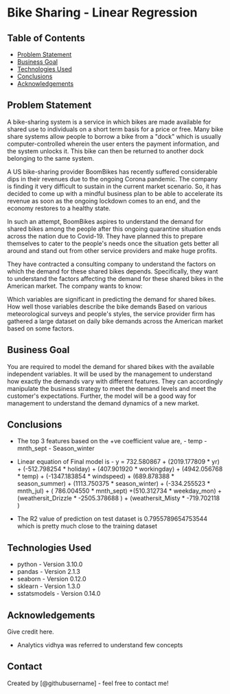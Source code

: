 # Bike Sharing - Linear Regression


## Table of Contents
* [Problem Statement](#problem-statement)
* [Business Goal](#business-goal)
* [Technologies Used](#technologies-used)
* [Conclusions](#conclusions)
* [Acknowledgements](#acknowledgements)

## Problem Statement

A bike-sharing system is a service in which bikes are made available for shared use to individuals on a short term basis for a price or free. Many bike share systems allow people to borrow a bike from a "dock" which is usually computer-controlled wherein the user enters the payment information, and the system unlocks it. This bike can then be returned to another dock belonging to the same system.


A US bike-sharing provider BoomBikes has recently suffered considerable dips in their revenues due to the ongoing Corona pandemic. The company is finding it very difficult to sustain in the current market scenario. So, it has decided to come up with a mindful business plan to be able to accelerate its revenue as soon as the ongoing lockdown comes to an end, and the economy restores to a healthy state. 


In such an attempt, BoomBikes aspires to understand the demand for shared bikes among the people after this ongoing quarantine situation ends across the nation due to Covid-19. They have planned this to prepare themselves to cater to the people's needs once the situation gets better all around and stand out from other service providers and make huge profits.


They have contracted a consulting company to understand the factors on which the demand for these shared bikes depends. Specifically, they want to understand the factors affecting the demand for these shared bikes in the American market. The company wants to know:

Which variables are significant in predicting the demand for shared bikes.
How well those variables describe the bike demands
Based on various meteorological surveys and people's styles, the service provider firm has gathered a large dataset on daily bike demands across the American market based on some factors. 




## Business Goal 

You are required to model the demand for shared bikes with the available independent variables. It will be used by the management to understand how exactly the demands vary with different features. They can accordingly manipulate the business strategy to meet the demand levels and meet the customer's expectations. Further, the model will be a good way for management to understand the demand dynamics of a new market. 


## Conclusions
- The top 3 features based on the +ve coefficient value are,
      -   temp
      -   mnth_sept
      -   Season_winter

- Linear equation of Final model is - y = 732.580867 + (2019.177809 * yr) + (-512.798254 * holiday) + (407.901920 * workingday) + (4942.056768 * temp) + (-1347.183854 * windspeed) + (689.878388 * season_summer) + (1113.750375 * season_winter) + (-334.255523 * mnth_jul) + ( 786.004550 * mnth_sept) +(510.312734 * weekday_mon) +(weathersit_Drizzle * -2505.378688 ) + (weathersit_Misty * -719.702118 )

- The R2 value of prediction on test dataset is 0.7955789654753544 which is pretty much close to the training dataset 



## Technologies Used
- python - Version 3.10.0
- pandas - Version 2.1.3
- seaborn - Version 0.12.0
- sklearn - Version 1.3.0
- sstatsmodels - Version 0.14.0



## Acknowledgements
Give credit here.
- Analytics vidhya was referred to understand few concepts 


## Contact
Created by [@githubusername] - feel free to contact me!


